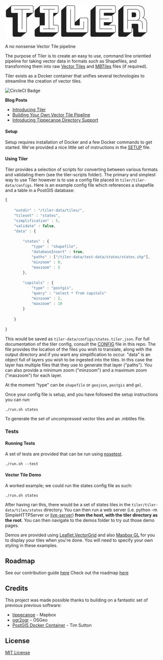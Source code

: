 
<img src="tiler.png"><br>
<br>
A no nonsense Vector Tile pipeline

The purpose of Tiler is to create an easy to use, command line orientied pipeline for taking vector data in formats such as Shapefiles, and transforming them into raw [Vector Tiles](https://www.mapbox.com/vector-tiles/) and [MBTiles](https://www.mapbox.com/help/an-open-platform/#mbtiles) files (if required).

Tiler exists as a Docker container that unifies several technologies to streamline the creation of vector tiles.

![CircleCI Badge](https://circleci.com/gh/Geovation/tiler.png?circle-token=89b1ab9fc960f4b88f85668bdd20183015740243)

**Blog Posts**

* [Introducing Tiler](https://geovation.github.io/tiler)
* [Building Your Own Vector Tile Pipeline](https://geovation.github.io/build-your-own-static-vector-tile-pipeline)
* [Introducing Tippecanoe Directory Support](https://geovation.github.io/tippecanoe-directory-support)


#### Setup

Setup requires installation of Docker and a few Docker commands to get started. We've provided a nice little set of instructions in the [SETUP](https://github.com/Geovation/tiler/blob/master/docs/SETUP.md) file.

#### Using Tiler

Tiler provides a selection of scripts for converting between various formats and validating them (see the tiler-scripts folder). The primary and simplest way to use Tiler however is to use a config file placed in `tiler/tiler-data/configs`. Here is an example config file which references a shapefile and a table in a PostGIS database:


```javascript
{

    "outdir" : "/tiler-data/tiles/",
    "tileset" : "states",
    "simplification" : 5,
    "validate" : false,
    "data" : {

        "states" : {
            "type" : "shapefile",
            "databaseInsert" : true,
            "paths" : ["/tiler-data/test-data/states/states.shp"],
            "minzoom" : 0,
            "maxzoom" : 5
        },

        "capitals" : {
            "type" : "postgis",
            "query" : "select * from capitals"
            "minzoom" : 2,
            "maxzoom" : 10
        }

    }

}
```

This would be saved as `tiler-data/configs/states.tiler.json`. For full documentation of the tiler config, consult the [CONFIG](https://github.com/Geovation/tiler/blob/master/docs/CONFIG.md) file in this repo. The file provides the location of the files you wish to translate, along with the output directory and if you want any simplification to occur. "data" is an object full of layers you wish to be ingested into the tiles. In this case the layer has multiple files that they use to generate that layer ("paths"). You can also provide a minimum zoom ("minzoom") and a maximum zoom ("maxzoom") for each layer.

At the moment "type" can be `shapefile` or `geojson`, `postgis` and `gml`. 

Once your config file is setup, and you have followed the setup instructions you can run:

`./run.sh states`

To generate the set of uncompressed vector tiles and an .mbtiles file.

### Tests

#### Running Tests

A set of tests are provided that can be run using [nosetest](http://nose.readthedocs.io/en/latest/). 

`./run.sh --test`

#### Vector Tile Demo

A worked example; we could run the states config file as such:

`./run.sh states`

After having ran this, there would be a set of states tiles in the `tiler/tiler-data/tiles/states` directory. You can then run a web server (i.e. python -m SimpleHTTPServer or [live-server](https://www.npmjs.com/package/live-server)) **from the host, with the tiler directory as the root**. You can then navigate to the demos folder to try out those demo pages.

Demos are provided using [Leaflet.VectorGrid](http://leaflet.github.io/Leaflet.VectorGrid/vectorgrid-api-docs.html) and also [Mapbox GL](https://www.mapbox.com/mapbox-gl-js/api/) for you to display your tiles when you're done. You will need to specify your own styling in these examples.

## Roadmap

See our contribution guide [here](https://github.com/Geovation/tiler/blob/master/docs/CONFIG.md)
Check out the roadmap [here](https://github.com/Geovation/tiler/projects/1)

## Credits

This project was made possible thanks to building on a fantastic set of previous previous software:

* [tippecanoe](https://github.com/mapbox/tippecanoe) - Mapbox 
* [ogr2ogr](http://www.gdal.org/ogr2ogr.html) - OSGeo 
* [PostGIS Docker Container](https://github.com/kartoza/docker-postgis) - Tim Sutton

## License

[MIT License](https://github.com/Geovation/tiler/blob/master/LICENSE.txt)
